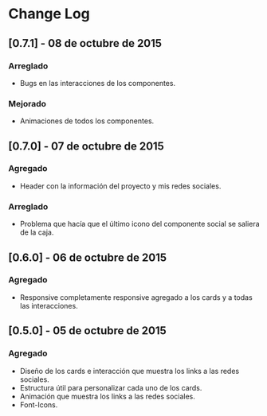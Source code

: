# Change Log
## [0.7.1] - 08 de octubre de 2015
### Arreglado
- Bugs en las interacciones de los componentes.

### Mejorado
- Animaciones de todos los componentes.

## [0.7.0] - 07 de octubre de 2015
### Agregado
- Header con la información del proyecto y mis redes sociales.

### Arreglado
- Problema que hacía que el último icono del componente social se saliera de la
  caja.

## [0.6.0] - 06 de octubre de 2015
### Agregado
- Responsive completamente responsive agregado a los cards y a todas las
  interacciones.

## [0.5.0] - 05 de octubre de 2015
### Agregado
- Diseño de los cards e interacción que muestra los links a las redes sociales.
- Estructura útil para personalizar cada uno de los cards.
- Animación que muestra los links a las redes sociales.
- Font-Icons.
